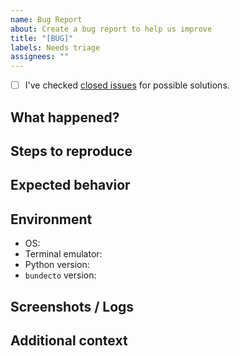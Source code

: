```yaml
---
name: Bug Report
about: Create a bug report to help us improve
title: "[BUG]"
labels: Needs triage
assignees: ""
---
```


- [ ] I've checked [closed issues](https://github.com/voyager-2021/bundecto/issues?q=is%3Aissue+is%3Aclosed) for possible solutions.

<!-- Please complete all sections. Issues without enough info may be closed. -->

## What happened?

<!-- A clear and concise description of what the bug is.-->

## Steps to reproduce

<!-- e.g.
1. Open terminal
2. Run `bund filename.txt`
3. Press Ctrl+S
4. Observe error
-->

## Expected behavior

<!-- A clear and concise description of what you expected to happen. -->

## Environment

- OS: <!-- e.g., Ubuntu 22.04 -->
- Terminal emulator: <!-- e.g., GNOME Terminal, Alacritty -->
- Python version: <!-- e.g., Python 3.10 -->
- `bundecto` version: <!-- e.g., 1.0.post1 -->

## Screenshots / Logs

<!-- If applicable, add screenshots or paste error output. -->

## Additional context

<!-- Add any other context about the problem or idea here. -->
